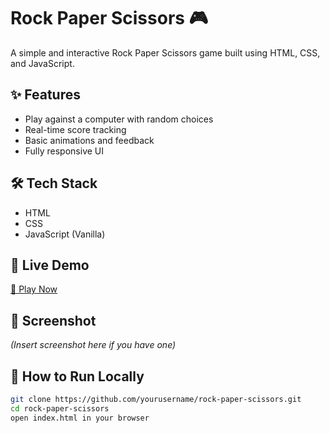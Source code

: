 # Rock Paper Scissors 🎮

A simple and interactive Rock Paper Scissors game built using HTML, CSS, and JavaScript.

## ✨ Features
- Play against a computer with random choices
- Real-time score tracking
- Basic animations and feedback
- Fully responsive UI

## 🛠️ Tech Stack
- HTML
- CSS
- JavaScript (Vanilla)

## 🚀 Live Demo
[🔗 Play Now](https://github.com/swarup-kp/Rock-Paper-Scissors/tree/main)

## 📸 Screenshot
*(Insert screenshot here if you have one)*

## 📂 How to Run Locally
```bash
git clone https://github.com/yourusername/rock-paper-scissors.git
cd rock-paper-scissors
open index.html in your browser
